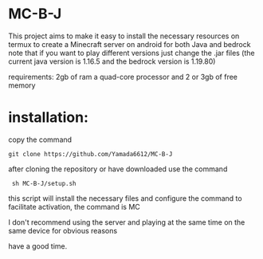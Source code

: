 # MC-B-J 

This project aims to make it easy to install the necessary resources on termux to create a Minecraft server on android for both Java and bedrock note that if you want to play different versions just change the .jar files (the current java version is 1.16.5 and the bedrock version is 1.19.80)

requirements: 2gb of ram a quad-core processor and 2 or 3gb of free memory 

# installation:
copy the command 
 ``` 
 git clone https://github.com/Yamada6612/MC-B-J  
 ```
 after cloning the repository or have downloaded use the command
 ```
  sh MC-B-J/setup.sh
 ```
this script will install the necessary files and configure the command to facilitate activation, the command is MC

I don't recommend using the server and playing at the same time on the same device for obvious reasons

 have a good time.
